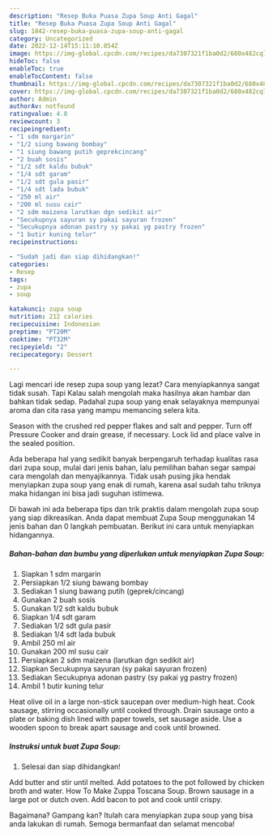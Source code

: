 ```yaml
---
description: "Resep Buka Puasa Zupa Soup Anti Gagal"
title: "Resep Buka Puasa Zupa Soup Anti Gagal"
slug: 1842-resep-buka-puasa-zupa-soup-anti-gagal
category: Uncategorized
date: 2022-12-14T15:11:10.854Z
image: https://img-global.cpcdn.com/recipes/da7307321f1ba0d2/680x482cq70/zupa-soup-foto-resep-utama.jpg
hideToc: false
enableToc: true
enableTocContent: false
thumbnail: https://img-global.cpcdn.com/recipes/da7307321f1ba0d2/680x482cq70/zupa-soup-foto-resep-utama.jpg
cover: https://img-global.cpcdn.com/recipes/da7307321f1ba0d2/680x482cq70/zupa-soup-foto-resep-utama.jpg
author: Admin
authorAv: notfound
ratingvalue: 4.8
reviewcount: 3
recipeingredient:
- "1 sdm margarin"
- "1/2 siung bawang bombay"
- "1 siung bawang putih geprekcincang"
- "2 buah sosis"
- "1/2 sdt kaldu bubuk"
- "1/4 sdt garam"
- "1/2 sdt gula pasir"
- "1/4 sdt lada bubuk"
- "250 ml air"
- "200 ml susu cair"
- "2 sdm maizena larutkan dgn sedikit air"
- "Secukupnya sayuran sy pakai sayuran frozen"
- "Secukupnya adonan pastry sy pakai yg pastry frozen"
- "1 butir kuning telur"
recipeinstructions:

- "Sudah jadi dan siap dihidangkan!"
categories:
- Resep
tags:
- zupa
- soup

katakunci: zupa soup 
nutrition: 212 calories
recipecuisine: Indonesian
preptime: "PT20M"
cooktime: "PT32M"
recipeyield: "2"
recipecategory: Dessert

---
```



Lagi mencari ide resep zupa soup yang lezat? Cara menyiapkannya sangat tidak susah. Tapi Kalau salah mengolah maka hasilnya akan hambar dan bahkan tidak sedap. Padahal zupa soup yang enak selayaknya mempunyai aroma dan cita rasa yang mampu memancing selera kita.


Season with the crushed red pepper flakes and salt and pepper. Turn off Pressure Cooker and drain grease, if necessary. Lock lid and place valve in the sealed position.

Ada beberapa hal yang sedikit banyak berpengaruh terhadap kualitas rasa dari zupa soup, mulai dari jenis bahan, lalu pemilihan bahan segar sampai cara mengolah dan menyajikannya. Tidak usah pusing jika hendak menyiapkan zupa soup yang enak di rumah, karena asal sudah tahu triknya maka hidangan ini bisa jadi suguhan istimewa.


Di bawah ini ada beberapa tips dan trik praktis dalam mengolah zupa soup yang siap dikreasikan. Anda dapat membuat Zupa Soup menggunakan 14 jenis bahan dan 0 langkah pembuatan. Berikut ini cara untuk menyiapkan hidangannya.

<!--inarticleads1-->

##### Bahan-bahan dan bumbu yang diperlukan untuk menyiapkan Zupa Soup:

1. Siapkan 1 sdm margarin
1. Persiapkan 1/2 siung bawang bombay
1. Sediakan 1 siung bawang putih (geprek/cincang)
1. Gunakan 2 buah sosis
1. Gunakan 1/2 sdt kaldu bubuk
1. Siapkan 1/4 sdt garam
1. Sediakan 1/2 sdt gula pasir
1. Sediakan 1/4 sdt lada bubuk
1. Ambil 250 ml air
1. Gunakan 200 ml susu cair
1. Persiapkan 2 sdm maizena (larutkan dgn sedikit air)
1. Siapkan Secukupnya sayuran (sy pakai sayuran frozen)
1. Sediakan Secukupnya adonan pastry (sy pakai yg pastry frozen)
1. Ambil 1 butir kuning telur


Heat olive oil in a large non-stick saucepan over medium-high heat. Cook sausage, stirring occasionally until cooked through. Drain sausage onto a plate or baking dish lined with paper towels, set sausage aside. Use a wooden spoon to break apart sausage and cook until browned. 

<!--inarticleads2-->

##### Instruksi untuk buat Zupa Soup:


1. Selesai dan siap dihidangkan!

Add butter and stir until melted. Add potatoes to the pot followed by chicken broth and water. How To Make Zuppa Toscana Soup. Brown sausage in a large pot or dutch oven. Add bacon to pot and cook until crispy. 

Bagaimana? Gampang kan? Itulah cara menyiapkan zupa soup yang bisa anda lakukan di rumah. Semoga bermanfaat dan selamat mencoba!
